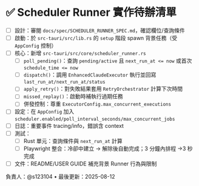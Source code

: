 # ✅ Scheduler Runner 實作待辦清單

- [ ] 設計：審閱 `docs/spec/SCHEDULER_RUNNER_SPEC.md`，確認欄位/查詢條件
- [ ] 啟動：於 `src-tauri/src/lib.rs` 的 `setup` 階段 spawn 背景任務（受 `AppConfig` 控制）
- [ ] 核心：新增 `src-tauri/src/core/scheduler_runner.rs`
  - [ ] `poll_pending()`：查詢 `pending/active` 且 `next_run_at <= now` 或首次 `schedule_time <= now`
  - [ ] `dispatch()`：調用 `EnhancedClaudeExecutor` 執行並回寫 `last_run_at/next_run_at/status`
  - [ ] `apply_retry()`：對失敗結果套用 `RetryOrchestrator` 計算下次時間
  - [ ] `missed_replay()`：啟動時補執行過期任務
  - [ ] 併發控制：尊重 `ExecutorConfig.max_concurrent_executions`
- [ ] 設定：在 `AppConfig` 加入 `scheduler.enabled/poll_interval_seconds/max_concurrent_jobs`
- [ ] 日誌：重要事件 tracing/info，錯誤含 context
- [ ] 測試：
  - [ ] Rust 單元：查詢條件與 `next_run_at` 計算
  - [ ] Playwright 整合：冷卻中建立 → 解除後自動完成；3 分鐘內排程 →3 秒完成
- [ ] 文件：README/USER GUIDE 補充背景 Runner 行為與限制

負責人：@s123104 • 最後更新：2025-08-12
